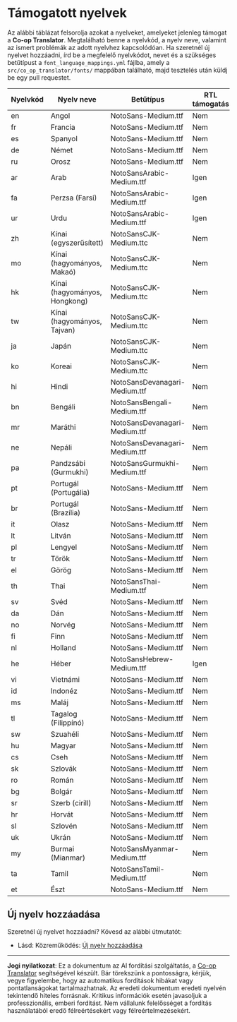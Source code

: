<!--
CO_OP_TRANSLATOR_METADATA:
{
  "original_hash": "badae5ee6451cc1a6e367cfe5ba92efa",
  "translation_date": "2025-10-15T03:48:45+00:00",
  "source_file": "getting_started/supported-languages.md",
  "language_code": "hu"
}
-->
# Támogatott nyelvek

Az alábbi táblázat felsorolja azokat a nyelveket, amelyeket jelenleg támogat a **Co-op Translator**. Megtalálható benne a nyelvkód, a nyelv neve, valamint az ismert problémák az adott nyelvhez kapcsolódóan. Ha szeretnél új nyelvet hozzáadni, írd be a megfelelő nyelvkódot, nevet és a szükséges betűtípust a `font_language_mappings.yml` fájlba, amely a `src/co_op_translator/fonts/` mappában található, majd tesztelés után küldj be egy pull requestet.

| Nyelvkód      | Nyelv neve                  | Betűtípus                         | RTL támogatás | Ismert problémák |
|---------------|-----------------------------|------------------------------------|---------------|------------------|
| en            | Angol                       | NotoSans-Medium.ttf                | Nem           | Nincs            |
| fr            | Francia                     | NotoSans-Medium.ttf                | Nem           | Nincs            |
| es            | Spanyol                     | NotoSans-Medium.ttf                | Nem           | Nincs            |
| de            | Német                       | NotoSans-Medium.ttf                | Nem           | Nincs            |
| ru            | Orosz                       | NotoSans-Medium.ttf                | Nem           | Nincs            |
| ar            | Arab                        | NotoSansArabic-Medium.ttf          | Igen          | Nincs            |
| fa            | Perzsa (Farsi)              | NotoSansArabic-Medium.ttf          | Igen          | Nincs            |
| ur            | Urdu                        | NotoSansArabic-Medium.ttf          | Igen          | Nincs            |
| zh            | Kínai (egyszerűsített)      | NotoSansCJK-Medium.ttc             | Nem           | Nincs            |
| mo            | Kínai (hagyományos, Makaó)  | NotoSansCJK-Medium.ttc             | Nem           | Nincs            |
| hk            | Kínai (hagyományos, Hongkong)| NotoSansCJK-Medium.ttc            | Nem           | Nincs            |
| tw            | Kínai (hagyományos, Tajvan) | NotoSansCJK-Medium.ttc             | Nem           | Nincs            |
| ja            | Japán                       | NotoSansCJK-Medium.ttc             | Nem           | Nincs            |
| ko            | Koreai                      | NotoSansCJK-Medium.ttc             | Nem           | Nincs            |
| hi            | Hindi                       | NotoSansDevanagari-Medium.ttf      | Nem           | Nincs            |
| bn            | Bengáli                     | NotoSansBengali-Medium.ttf         | Nem           | Nincs            |
| mr            | Maráthi                     | NotoSansDevanagari-Medium.ttf      | Nem           | Nincs            |
| ne            | Nepáli                      | NotoSansDevanagari-Medium.ttf      | Nem           | Nincs            |
| pa            | Pandzsábi (Gurmukhi)        | NotoSansGurmukhi-Medium.ttf        | Nem           | Nincs            |
| pt            | Portugál (Portugália)       | NotoSans-Medium.ttf                | Nem           | Nincs            |
| br            | Portugál (Brazília)         | NotoSans-Medium.ttf                | Nem           | Nincs            |
| it            | Olasz                       | NotoSans-Medium.ttf                | Nem           | Nincs            |
| lt            | Litván                      | NotoSans-Medium.ttf                | Nem           | Nincs            |
| pl            | Lengyel                     | NotoSans-Medium.ttf                | Nem           | Nincs            |
| tr            | Török                       | NotoSans-Medium.ttf                | Nem           | Nincs            |
| el            | Görög                       | NotoSans-Medium.ttf                | Nem           | Nincs            |
| th            | Thai                        | NotoSansThai-Medium.ttf            | Nem           | Nincs            |
| sv            | Svéd                        | NotoSans-Medium.ttf                | Nem           | Nincs            |
| da            | Dán                         | NotoSans-Medium.ttf                | Nem           | Nincs            |
| no            | Norvég                      | NotoSans-Medium.ttf                | Nem           | Nincs            |
| fi            | Finn                        | NotoSans-Medium.ttf                | Nem           | Nincs            |
| nl            | Holland                     | NotoSans-Medium.ttf                | Nem           | Nincs            |
| he            | Héber                       | NotoSansHebrew-Medium.ttf          | Igen          | Nincs            |
| vi            | Vietnámi                    | NotoSans-Medium.ttf                | Nem           | Nincs            |
| id            | Indonéz                     | NotoSans-Medium.ttf                | Nem           | Nincs            |
| ms            | Maláj                       | NotoSans-Medium.ttf                | Nem           | Nincs            |
| tl            | Tagalog (Filippínó)         | NotoSans-Medium.ttf                | Nem           | Nincs            |
| sw            | Szuahéli                    | NotoSans-Medium.ttf                | Nem           | Nincs            |
| hu            | Magyar                      | NotoSans-Medium.ttf                | Nem           | Nincs            |
| cs            | Cseh                        | NotoSans-Medium.ttf                | Nem           | Nincs            |
| sk            | Szlovák                     | NotoSans-Medium.ttf                | Nem           | Nincs            |
| ro            | Román                       | NotoSans-Medium.ttf                | Nem           | Nincs            |
| bg            | Bolgár                      | NotoSans-Medium.ttf                | Nem           | Nincs            |
| sr            | Szerb (cirill)              | NotoSans-Medium.ttf                | Nem           | Nincs            |
| hr            | Horvát                      | NotoSans-Medium.ttf                | Nem           | Nincs            |
| sl            | Szlovén                     | NotoSans-Medium.ttf                | Nem           | Nincs            |
| uk            | Ukrán                       | NotoSans-Medium.ttf                | Nem           | Nincs            |
| my            | Burmai (Mianmar)            | NotoSansMyanmar-Medium.ttf         | Nem           | Nincs            |
| ta            | Tamil                       | NotoSansTamil-Medium.ttf           | Nem           | Nincs            |
| et            | Észt                        | NotoSans-Medium.ttf                | Nem           | Nincs            |

## Új nyelv hozzáadása

Szeretnél új nyelvet hozzáadni? Kövesd az alábbi útmutatót:

- Lásd: Közreműködés: <a href="../CONTRIBUTING.md#contribute-a-new-language">Új nyelv hozzáadása</a>

---

**Jogi nyilatkozat**:
Ez a dokumentum az AI fordítási szolgáltatás, a [Co-op Translator](https://github.com/Azure/co-op-translator) segítségével készült. Bár törekszünk a pontosságra, kérjük, vegye figyelembe, hogy az automatikus fordítások hibákat vagy pontatlanságokat tartalmazhatnak. Az eredeti dokumentum eredeti nyelvén tekintendő hiteles forrásnak. Kritikus információk esetén javasoljuk a professzionális, emberi fordítást. Nem vállalunk felelősséget a fordítás használatából eredő félreértésekért vagy félreértelmezésekért.
